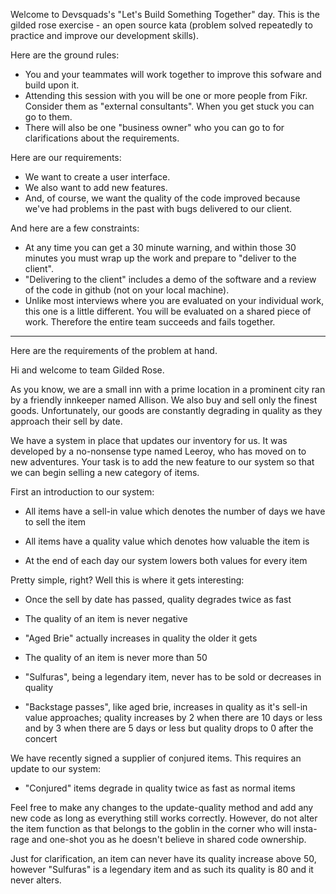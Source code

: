 Welcome to Devsquads's "Let's Build Something Together" day.  This is the gilded rose exercise - an open source kata (problem solved repeatedly to practice and improve our development skills).  

Here are the ground rules:

  - You and your teammates will work together to improve this sofware and build upon it.
  - Attending this session with you will be one or more people from Fikr.  Consider them as "external consultants".  When you get stuck you can go to them.  
  - There will also be one "business owner" who you can go to for clarifications about the requirements.  


Here are our requirements:

  - We want to create a user interface.
  - We also want to add new features.
  - And, of course, we want the quality of the code improved because we've had problems in the past with bugs delivered to our client.
  
  
And here are a few constraints:

  - At any time you can get a 30 minute warning, and within those 30 minutes you must wrap up the work and prepare to "deliver to the client". 
  - "Delivering to the client" includes a demo of the software and a review of the code in github (not on your local machine).
  - Unlike most interviews where you are evaluated on your individual work, this one is a little different.  You will be evaluated on a shared piece of work.  Therefore the entire team succeeds and fails together.
  
---------
Here are the requirements of the problem at hand.



Hi and welcome to team Gilded Rose.

As you know, we are a small inn with a prime location in a prominent city ran
by a friendly innkeeper named Allison.  We also buy and sell only the finest
goods. Unfortunately, our goods are constantly degrading in quality as they
approach their sell by date.

We have a system in place that updates our inventory for us. It was developed
by a no-nonsense type named Leeroy, who has moved on to new adventures. Your
task is to add the new feature to our system so that we can begin selling a
new category of items.

First an introduction to our system:

  - All items have a sell-in value which denotes the number of days we have to
    sell the item

  - All items have a quality value which denotes how valuable the item is

  - At the end of each day our system lowers both values for every item

Pretty simple, right? Well this is where it gets interesting:

  - Once the sell by date has passed, quality degrades twice as fast

  - The quality of an item is never negative

  - "Aged Brie" actually increases in quality the older it gets

  - The quality of an item is never more than 50

  - "Sulfuras", being a legendary item, never has to be sold or decreases in
    quality

  - "Backstage passes", like aged brie, increases in quality as it's sell-in
    value approaches; quality increases by 2 when there are 10 days or less
    and by 3 when there are 5 days or less but quality drops to 0 after the
    concert

We have recently signed a supplier of conjured items. This requires an update
to our system:

  - "Conjured" items degrade in quality twice as fast as normal items

Feel free to make any changes to the update-quality method and add any new code
as long as everything still works correctly. However, do not alter the item
function as that belongs to the goblin in the corner who will insta-rage and
one-shot you as he doesn't believe in shared code ownership.


Just for clarification, an item can never have its quality increase above 50,
however "Sulfuras" is a legendary item and as such its quality is 80 and it
never alters.
